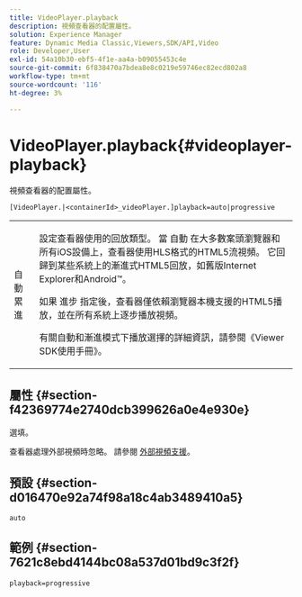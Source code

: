 ```yaml
---
title: VideoPlayer.playback
description: 視頻查看器的配置屬性。
solution: Experience Manager
feature: Dynamic Media Classic,Viewers,SDK/API,Video
role: Developer,User
exl-id: 54a10b30-ebf5-4f1e-aa4a-b09055453c4e
source-git-commit: 6f838470a7bdea8e8c0219e59746ec82ecd802a8
workflow-type: tm+mt
source-wordcount: '116'
ht-degree: 3%

---
```


# VideoPlayer.playback{#videoplayer-playback}

視頻查看器的配置屬性。

`[VideoPlayer.|<containerId>_videoPlayer.]playback=auto|progressive`

<table id="table_C616483932C2482CA9794DDD7313FD7C"> 
 <tbody> 
  <tr> 
   <td colname="col1"> <p> <span class="codeph"> 自動累進</span> </p> </td> 
   <td colname="col2"> <p> 設定查看器使用的回放類型。 當 <span class="codeph"> 自動</span> 在大多數案頭瀏覽器和所有iOS設備上，查看器使用HLS格式的HTML5流視頻。 它回歸到某些系統上的漸進式HTML5回放，如舊版Internet Explorer和Android™。 </p> <p>如果 <span class="codeph"> 進步</span> 指定後，查看器僅依賴瀏覽器本機支援的HTML5播放，並在所有系統上逐步播放視頻。 </p> <p>有關自動和漸進模式下播放選擇的詳細資訊，請參閱《Viewer SDK使用手冊》。 </p> </td> 
  </tr> 
 </tbody> 
</table>

## 屬性 {#section-f42369774e2740dcb399626a0e4e930e}

選填。

查看器處理外部視頻時忽略。 請參閱 [外部視頻支援](../../../c-html5-s7-aem-asset-viewers/c-html5-video-reference/r-html5-video-viewer-20-external-video-support.md#concept-22c67fee43274a29b28ee16770b1b1f3)。

## 預設 {#section-d016470e92a74f98a18c4ab3489410a5}

`auto`

## 範例 {#section-7621c8ebd4144bc08a537d01bd9c3f2f}

```
playback=progressive
```
